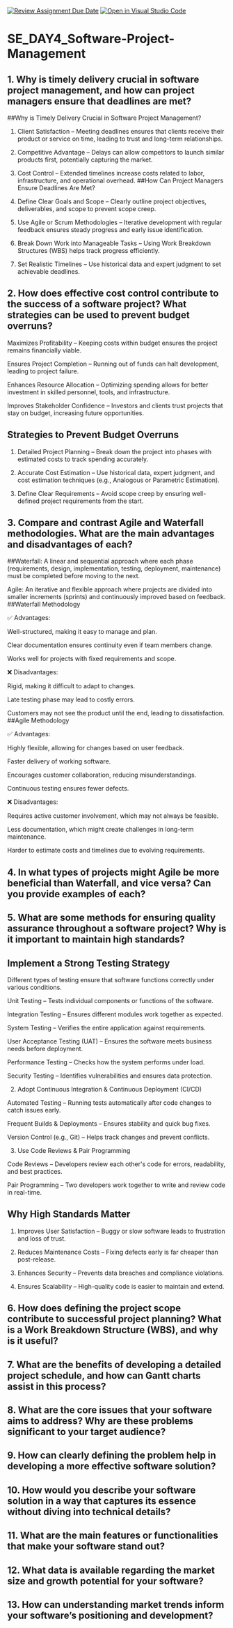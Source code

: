 [![Review Assignment Due Date](https://classroom.github.com/assets/deadline-readme-button-22041afd0340ce965d47ae6ef1cefeee28c7c493a6346c4f15d667ab976d596c.svg)](https://classroom.github.com/a/9pw6JKcu)
[![Open in Visual Studio Code](https://classroom.github.com/assets/open-in-vscode-2e0aaae1b6195c2367325f4f02e2d04e9abb55f0b24a779b69b11b9e10269abc.svg)](https://classroom.github.com/online_ide?assignment_repo_id=18561293&assignment_repo_type=AssignmentRepo)
# SE_DAY4_Software-Project-Management
## 1. Why is timely delivery crucial in software project management, and how can project managers ensure that deadlines are met?
##Why is Timely Delivery Crucial in Software Project Management?

1. Client Satisfaction – Meeting deadlines ensures that clients receive their product or service on time, leading to trust and long-term relationships.


2. Competitive Advantage – Delays can allow competitors to launch similar products first, potentially capturing the market.


3. Cost Control – Extended timelines increase costs related to labor, infrastructure, and operational overhead.
##How Can Project Managers Ensure Deadlines Are Met?

1. Define Clear Goals and Scope – Clearly outline project objectives, deliverables, and scope to prevent scope creep.


2. Use Agile or Scrum Methodologies – Iterative development with regular feedback ensures steady progress and early issue identification.


3. Break Down Work into Manageable Tasks – Using Work Breakdown Structures (WBS) helps track progress efficiently.


4. Set Realistic Timelines – Use historical data and expert judgment to set achievable deadlines.

## 2. How does effective cost control contribute to the success of a software project? What strategies can be used to prevent budget overruns?

Maximizes Profitability – Keeping costs within budget ensures the project remains financially viable.


 Ensures Project Completion – Running out of funds can halt development, leading to project failure.


Enhances Resource Allocation – Optimizing spending allows for better investment in skilled personnel, tools, and infrastructure.


 Improves Stakeholder Confidence – Investors and clients trust projects that stay on budget, increasing future opportunities. 
## Strategies to Prevent Budget Overruns

1. Detailed Project Planning – Break down the project into phases with estimated costs to track spending accurately.


2. Accurate Cost Estimation – Use historical data, expert judgment, and cost estimation techniques (e.g., Analogous or Parametric Estimation).


3. Define Clear Requirements – Avoid scope creep by ensuring well-defined project requirements from the start.

## 3. Compare and contrast Agile and Waterfall methodologies. What are the main advantages and disadvantages of each?
##Waterfall: A linear and sequential approach where each phase (requirements, design, implementation, testing, deployment, maintenance) must be completed before moving to the next.

Agile: An iterative and flexible approach where projects are divided into smaller increments (sprints) and continuously improved based on feedback.
##Waterfall Methodology

✅ Advantages:

Well-structured, making it easy to manage and plan.

Clear documentation ensures continuity even if team members change.

Works well for projects with fixed requirements and scope.


❌ Disadvantages:

Rigid, making it difficult to adapt to changes.

Late testing phase may lead to costly errors.

Customers may not see the product until the end, leading to dissatisfaction.
##Agile Methodology

✅ Advantages:

Highly flexible, allowing for changes based on user feedback.

Faster delivery of working software.

Encourages customer collaboration, reducing misunderstandings.

Continuous testing ensures fewer defects.


❌ Disadvantages:

Requires active customer involvement, which may not always be feasible.

Less documentation, which might create challenges in long-term maintenance.

Harder to estimate costs and timelines due to evolving requirements.


## 4. In what types of projects might Agile be more beneficial than Waterfall, and vice versa? Can you provide examples of each?
## 5. What are some methods for ensuring quality assurance throughout a software project? Why is it important to maintain high standards?
## Implement a Strong Testing Strategy

Different types of testing ensure that software functions correctly under various conditions.

Unit Testing – Tests individual components or functions of the software.

Integration Testing – Ensures different modules work together as expected.

System Testing – Verifies the entire application against requirements.

User Acceptance Testing (UAT) – Ensures the software meets business needs before deployment.

Performance Testing – Checks how the system performs under load.

Security Testing – Identifies vulnerabilities and ensures data protection.



2. Adopt Continuous Integration & Continuous Deployment (CI/CD)

Automated Testing – Running tests automatically after code changes to catch issues early.

Frequent Builds & Deployments – Ensures stability and quick bug fixes.

Version Control (e.g., Git) – Helps track changes and prevent conflicts.



3. Use Code Reviews & Pair Programming

Code Reviews – Developers review each other's code for errors, readability, and best practices.

Pair Programming – Two developers work together to write and review code in real-time.
## Why High Standards Matter

1. Improves User Satisfaction – Buggy or slow software leads to frustration and loss of trust.


2. Reduces Maintenance Costs – Fixing defects early is far cheaper than post-release.


3. Enhances Security – Prevents data breaches and compliance violations.


4. Ensures Scalability – High-quality code is easier to maintain and extend.


## 6. How does defining the project scope contribute to successful project planning? What is a Work Breakdown Structure (WBS), and why is it useful?
## 7. What are the benefits of developing a detailed project schedule, and how can Gantt charts assist in this process?
## 8. What are the core issues that your software aims to address? Why are these problems significant to your target audience?
## 9. How can clearly defining the problem help in developing a more effective software solution?
## 10. How would you describe your software solution in a way that captures its essence without diving into technical details?
## 11. What are the main features or functionalities that make your software stand out?
## 12. What data is available regarding the market size and growth potential for your software?
## 13. How can understanding market trends inform your software’s positioning and development?
